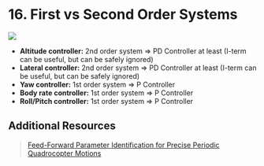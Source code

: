 # 16. First vs Second Order Systems

![](16.%20First%20vs%20Second%20Order%20Systems.png)

- **Altitude controller:** 2nd order system => PD Controller at least (I-term can be useful, but can be safely ignored)
- **Lateral controller:** 2nd order system => PD Controller at least (I-term can be useful, but can be safely ignored)
- **Yaw controller:** 1st order system => P Controller
- **Body rate controller:** 1st order system => P Controller
- **Roll/Pitch controller:** 1st order system => P Controller

## Additional Resources

> [Feed-Forward Parameter Identification for Precise Periodic
Quadrocopter Motions](papers/schoellig-acc12.pdf)